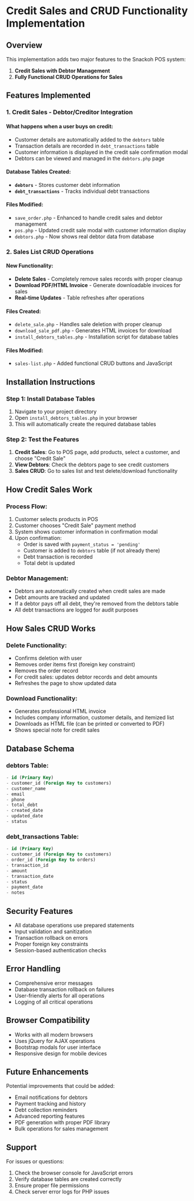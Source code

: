 # Credit Sales and CRUD Functionality Implementation

## Overview
This implementation adds two major features to the Snackoh POS system:

1. **Credit Sales with Debtor Management**
2. **Fully Functional CRUD Operations for Sales**

## Features Implemented

### 1. Credit Sales - Debtor/Creditor Integration

#### What happens when a user buys on credit:
- Customer details are automatically added to the `debtors` table
- Transaction details are recorded in `debt_transactions` table
- Customer information is displayed in the credit sale confirmation modal
- Debtors can be viewed and managed in the `debtors.php` page

#### Database Tables Created:
- **`debtors`** - Stores customer debt information
- **`debt_transactions`** - Tracks individual debt transactions

#### Files Modified:
- `save_order.php` - Enhanced to handle credit sales and debtor management
- `pos.php` - Updated credit sale modal with customer information display
- `debtors.php` - Now shows real debtor data from database

### 2. Sales List CRUD Operations

#### New Functionality:
- **Delete Sales** - Completely remove sales records with proper cleanup
- **Download PDF/HTML Invoice** - Generate downloadable invoices for sales
- **Real-time Updates** - Table refreshes after operations

#### Files Created:
- `delete_sale.php` - Handles sale deletion with proper cleanup
- `download_sale_pdf.php` - Generates HTML invoices for download
- `install_debtors_tables.php` - Installation script for database tables

#### Files Modified:
- `sales-list.php` - Added functional CRUD buttons and JavaScript

## Installation Instructions

### Step 1: Install Database Tables
1. Navigate to your project directory
2. Open `install_debtors_tables.php` in your browser
3. This will automatically create the required database tables

### Step 2: Test the Features
1. **Credit Sales**: Go to POS page, add products, select a customer, and choose "Credit Sale"
2. **View Debtors**: Check the debtors page to see credit customers
3. **Sales CRUD**: Go to sales list and test delete/download functionality

## How Credit Sales Work

### Process Flow:
1. Customer selects products in POS
2. Customer chooses "Credit Sale" payment method
3. System shows customer information in confirmation modal
4. Upon confirmation:
   - Order is saved with `payment_status = 'pending'`
   - Customer is added to `debtors` table (if not already there)
   - Debt transaction is recorded
   - Total debt is updated

### Debtor Management:
- Debtors are automatically created when credit sales are made
- Debt amounts are tracked and updated
- If a debtor pays off all debt, they're removed from the debtors table
- All debt transactions are logged for audit purposes

## How Sales CRUD Works

### Delete Functionality:
- Confirms deletion with user
- Removes order items first (foreign key constraint)
- Removes the order record
- For credit sales: updates debtor records and debt amounts
- Refreshes the page to show updated data

### Download Functionality:
- Generates professional HTML invoice
- Includes company information, customer details, and itemized list
- Downloads as HTML file (can be printed or converted to PDF)
- Shows special note for credit sales

## Database Schema

### debtors Table:
```sql
- id (Primary Key)
- customer_id (Foreign Key to customers)
- customer_name
- email
- phone
- total_debt
- created_date
- updated_date
- status
```

### debt_transactions Table:
```sql
- id (Primary Key)
- customer_id (Foreign Key to customers)
- order_id (Foreign Key to orders)
- transaction_id
- amount
- transaction_date
- status
- payment_date
- notes
```

## Security Features

- All database operations use prepared statements
- Input validation and sanitization
- Transaction rollback on errors
- Proper foreign key constraints
- Session-based authentication checks

## Error Handling

- Comprehensive error messages
- Database transaction rollback on failures
- User-friendly alerts for all operations
- Logging of all critical operations

## Browser Compatibility

- Works with all modern browsers
- Uses jQuery for AJAX operations
- Bootstrap modals for user interface
- Responsive design for mobile devices

## Future Enhancements

Potential improvements that could be added:
- Email notifications for debtors
- Payment tracking and history
- Debt collection reminders
- Advanced reporting features
- PDF generation with proper PDF library
- Bulk operations for sales management

## Support

For issues or questions:
1. Check the browser console for JavaScript errors
2. Verify database tables are created correctly
3. Ensure proper file permissions
4. Check server error logs for PHP issues 